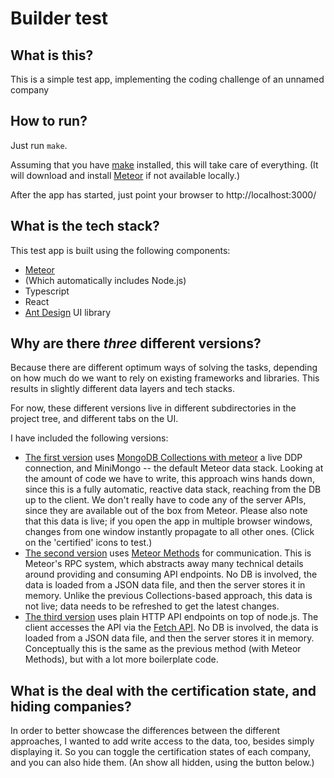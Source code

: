 # Builder test

## What is this?

This is a simple test app, implementing the coding challenge of an unnamed company

## How to run?

Just run `make`.

Assuming that you have [make](https://www.gnu.org/software/make/) installed, this will take care of everything.
(It will download and install [Meteor](https://www.meteor.com/) if not available locally.)

After the app has started, just point your browser to http://localhost:3000/

## What is the tech stack?

This test app is built using the following components:
 * [Meteor](https://www.meteor.com/)
 * (Which automatically includes Node.js)
 * Typescript
 * React
 * [Ant Design](https://ant.design/docs/react/introduce) UI library

## Why are there *three* different versions?

Because there are different optimum ways of solving the tasks,
depending on how much do we want to rely on existing frameworks and libraries.
This results in slightly different data layers and tech stacks.

For now, these different versions live in different subdirectories in the project tree,
and different tabs on the UI.

I have included the following versions:
 * [The first version](https://github.com/csillag/builder-test/tree/master/imports/approach-1-mongo-collections) uses [MongoDB Collections with meteor](https://guide.meteor.com/collections.html)
   a live DDP connection, and MiniMongo -- the default Meteor data stack.
   Looking at the amount of code we have to write, this approach wins hands down,
   since this is a fully automatic, reactive data stack, reaching from the DB up to the client.
   We don't really have to code any of the server APIs, since they are available out of the box from Meteor.
   Please also note that this data is live; if you open the app in multiple browser windows, 
   changes from one window instantly propagate to all other ones. (Click on the 'certified' icons to test.)
 * [The second version](https://github.com/csillag/builder-test/tree/master/imports/approach-2-meteor-methods) uses [Meteor Methods](https://guide.meteor.com/methods.html) for communication.
   This is Meteor's RPC system, which abstracts away many technical details around providing and consuming API endpoints.
    No DB is involved, the data is loaded from a JSON data file, and then the server stores it in memory. 
    Unlike the previous Collections-based approach, this data is not live; 
    data needs to be refreshed to get the latest changes.
 * [The third version](https://github.com/csillag/builder-test/tree/master/imports/approach-3-http-api) uses 
   plain HTTP API endpoints on top of node.js.
   The client accesses the API via the [Fetch API](https://developer.mozilla.org/en-US/docs/Web/API/Fetch_API).
   No DB is involved, the data is loaded from a JSON data file, and then the server stores it in memory.
   Conceptually this is the same as the previous method (with Meteor Methods), but with a lot more boilerplate code.

## What is the deal with the certification state, and hiding companies?

In order to better showcase the differences between the different approaches,
I wanted to add write access to the data, too, besides simply displaying it.
So you can toggle the certification states of each company, and you can also hide them.
(An show all hidden, using the button below.)
